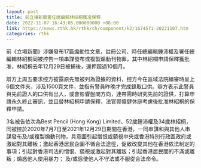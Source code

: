 ```yaml
---
layout: post
title: 前立場新聞署任總編輯林紹桐獲准保釋
date: 2022-11-07 16:43:05.000000000 +08:00
link: https://news.rthk.hk/rthk/ch/component/k2/1674571-20221107.htm
categories: rthk
---
```


前《立場新聞》涉嫌發布17篇煽動性文章，註冊公司、時任總編輯鍾沛權及署任總編輯林紹桐同被控告一項串謀發布或複製煽動刊物罪，其中林紹桐申請保釋獲批准，林紹桐去年12月29日被捕後，還押超過10個月。

辯方上周五要求控方披露原先無被列為證據的資料，控方今在區域法院續審時呈上6個文件夾，涉及1500頁文件，並指有警員昨晚才完成錄取口供。辯方表示此警員與先前證人的口供有出入，或會影響盤問方向，連帶需時研究先前的證供，打算申請永久終止審訊，並且替林紹桐申請保釋，法官郭偉健休庭考慮後批准林紹桐的保釋申請。

3名被告依次為Best Pencil (Hong Kong) Limited、52歲鍾沛權及34歲林紹桐，同被控於2020年7月7日至2021年12月29日期間在香港，一同串謀和與其他人串謀發布及/或複製煽動刊物，具意圖引起憎恨或藐視中央或香港特別行政區政府或激起對其離叛；激起香港居民企圖不循合法途徑，促致改變其他在香港依法制定的事項；引起對香港司法的憎恨、藐視或激起對其離叛；引起香港居民間的不滿或離叛；煽惑他人使用暴力； 及/或慫使他人不守法或不服從合法命令。
